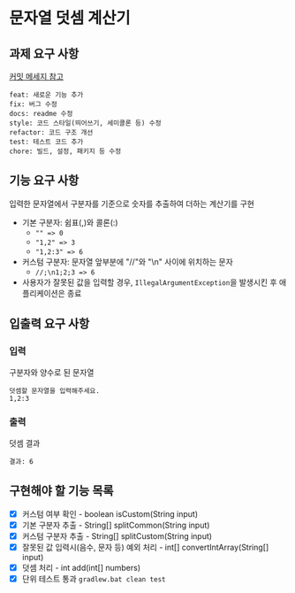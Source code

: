 # 문자열 덧셈 계산기
## 과제 요구 사항
[커밋 메세지 참고](https://gist.github.com/stephenparish/9941e89d80e2bc58a153)
```angular2html
feat: 새로운 기능 추가
fix: 버그 수정
docs: readme 수정
style: 코드 스타일(띄어쓰기, 세미콜론 등) 수정
refactor: 코드 구조 개선
test: 테스트 코드 추가
chore: 빌드, 설정, 패키지 등 수정
```

## 기능 요구 사항
입력한 문자열에서 구분자를 기준으로 숫자를 추출하여 더하는 계산기를 구현

- 기본 구분자: 쉼표(,)와 콜론(:)
    - `"" => 0`
    - `"1,2" => 3`
    - `"1,2:3" => 6`
- 커스텀 구분자: 문자열 앞부분에 "//"와 "\n" 사이에 위치하는 문자
    - `//;\n1;2;3 => 6`
- 사용자가 잘못된 값을 입력할 경우, `IllegalArgumentException`을 발생시킨 후 애플리케이션은 종료

## 입출력 요구 사항
### 입력
구분자와 양수로 된 문자열
```
덧셈할 문자열을 입력해주세요.
1,2:3    
```
### 출력
덧셈 결과
```
결과: 6
```

## 구현해야 할 기능 목록
- [x] 커스텀 여부 확인 - boolean isCustom(String input)
- [x] 기본 구분자 추출 - String[] splitCommon(String input)
- [x] 커스텀 구분자 추출 - String[] splitCustom(String input)
- [x] 잘못된 값 입력시(음수, 문자 등) 예외 처리 - int[] convertIntArray(String[] input)
- [x] 덧셈 처리 - int add(int[] numbers) 
- [x] 단위 테스트 통과 `gradlew.bat clean test`